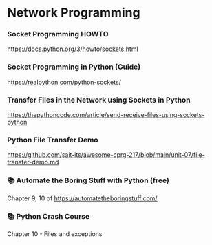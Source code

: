 # Network Programming

### Socket Programming HOWTO

https://docs.python.org/3/howto/sockets.html

### Socket Programming in Python (Guide)

https://realpython.com/python-sockets/

### Transfer Files in the Network using Sockets in Python

https://thepythoncode.com/article/send-receive-files-using-sockets-python

### Python File Transfer Demo

https://github.com/sait-its/awesome-cprg-217/blob/main/unit-07/file-transfer-demo.md

### 📚 Automate the Boring Stuff with Python (free)

Chapter 9, 10 of https://automatetheboringstuff.com/ 

### 📚 Python Crash Course

Chapter 10 - Files and exceptions

